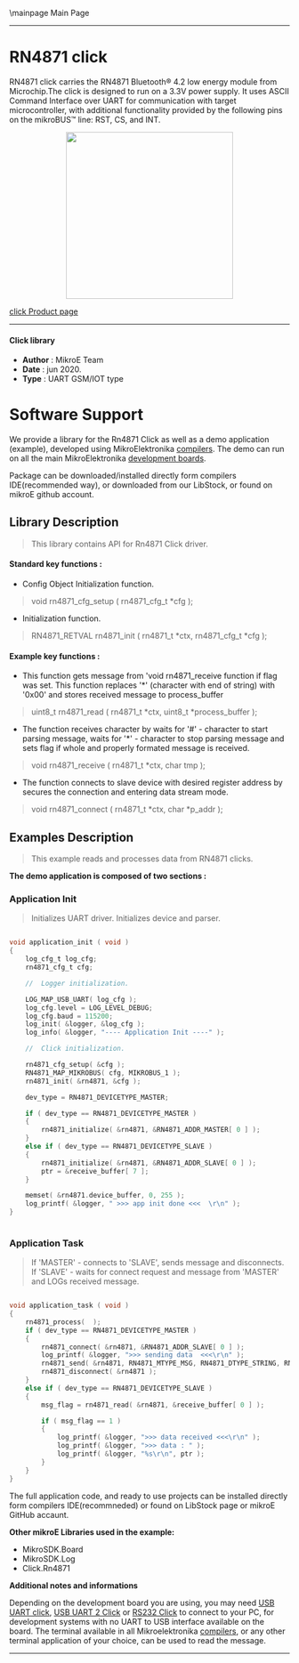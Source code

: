 \mainpage Main Page
 
---
# RN4871 click

RN4871 click carries the RN4871 Bluetooth® 4.2 low energy module from Microchip.The click is designed to run on a 3.3V power supply. It uses ASCII Command Interface over UART for communication with target microcontroller, with additional functionality provided by the following pins on the mikroBUS™ line: RST, CS, and INT.

<p align="center">
  <img src="https://download.mikroe.com/images/click_for_ide/rn4871_click.png" height=300px>
</p>

[click Product page](https://www.mikroe.com/rn4871-click)

---


#### Click library 

- **Author**        : MikroE Team
- **Date**          : jun 2020.
- **Type**          : UART GSM/IOT type


# Software Support

We provide a library for the Rn4871 Click 
as well as a demo application (example), developed using MikroElektronika 
[compilers](https://shop.mikroe.com/compilers). 
The demo can run on all the main MikroElektronika [development boards](https://shop.mikroe.com/development-boards).

Package can be downloaded/installed directly form compilers IDE(recommended way), or downloaded from our LibStock, or found on mikroE github account. 

## Library Description

> This library contains API for Rn4871 Click driver.

#### Standard key functions :

- Config Object Initialization function.
> void rn4871_cfg_setup ( rn4871_cfg_t *cfg ); 
 
- Initialization function.
> RN4871_RETVAL rn4871_init ( rn4871_t *ctx, rn4871_cfg_t *cfg );


#### Example key functions :

- This function gets message from 'void rn4871_receive function if flag was set. This function replaces '*' (character with end of string) with '0x00' and stores received message to process_buffer
> uint8_t rn4871_read ( rn4871_t *ctx, uint8_t *process_buffer );
 
- The function receives character by waits for '#' - character to start parsing message, waits for '*' - character to stop parsing message and sets flag if whole and properly formated message is received.
> void rn4871_receive ( rn4871_t *ctx, char tmp );

- The function connects to slave device with desired register address by secures the connection and entering data stream mode.
> void rn4871_connect ( rn4871_t *ctx, char *p_addr );

## Examples Description

> This example reads and processes data from RN4871 clicks.

**The demo application is composed of two sections :**

### Application Init 

> Initializes UART driver. Initializes device and parser.

```c

void application_init ( void )
{
    log_cfg_t log_cfg;
    rn4871_cfg_t cfg;

    //  Logger initialization.

    LOG_MAP_USB_UART( log_cfg );
    log_cfg.level = LOG_LEVEL_DEBUG;
    log_cfg.baud = 115200;
    log_init( &logger, &log_cfg );
    log_info( &logger, "---- Application Init ----" );

    //  Click initialization.

    rn4871_cfg_setup( &cfg );
    RN4871_MAP_MIKROBUS( cfg, MIKROBUS_1 );
    rn4871_init( &rn4871, &cfg );

    dev_type = RN4871_DEVICETYPE_MASTER;

    if ( dev_type == RN4871_DEVICETYPE_MASTER )
    {
        rn4871_initialize( &rn4871, &RN4871_ADDR_MASTER[ 0 ] );
    }
    else if ( dev_type == RN4871_DEVICETYPE_SLAVE )
    {
        rn4871_initialize( &rn4871, &RN4871_ADDR_SLAVE[ 0 ] );
        ptr = &receive_buffer[ 7 ];
    }

    memset( &rn4871.device_buffer, 0, 255 );
    log_printf( &logger, " >>> app init done <<<  \r\n" );
}
  
```

### Application Task

> If 'MASTER' - connects to 'SLAVE', sends message and disconnects. If 'SLAVE' - waits for connect request 
> and message from 'MASTER' and LOGs received message.

```c

void application_task ( void )
{
    rn4871_process(  );
    if ( dev_type == RN4871_DEVICETYPE_MASTER )
    {
        rn4871_connect( &rn4871, &RN4871_ADDR_SLAVE[ 0 ] );
        log_printf( &logger, ">>> sending data  <<<\r\n" );
        rn4871_send( &rn4871, RN4871_MTYPE_MSG, RN4871_DTYPE_STRING, RN4871_ID_MASTER, &message_payload[ 0 ] );
        rn4871_disconnect( &rn4871 );
    }
    else if ( dev_type == RN4871_DEVICETYPE_SLAVE )
    {
        msg_flag = rn4871_read( &rn4871, &receive_buffer[ 0 ] );

        if ( msg_flag == 1 )
        {
            log_printf( &logger, ">>> data received <<<\r\n" );
            log_printf( &logger, ">>> data : " );
            log_printf( &logger, "%s\r\n", ptr );     
        }
    }
}  

```

The full application code, and ready to use projects can be  installed directly form compilers IDE(recommneded) or found on LibStock page or mikroE GitHub accaunt.

**Other mikroE Libraries used in the example:** 

- MikroSDK.Board
- MikroSDK.Log
- Click.Rn4871

**Additional notes and informations**

Depending on the development board you are using, you may need 
[USB UART click](https://shop.mikroe.com/usb-uart-click), 
[USB UART 2 Click](https://shop.mikroe.com/usb-uart-2-click) or 
[RS232 Click](https://shop.mikroe.com/rs232-click) to connect to your PC, for 
development systems with no UART to USB interface available on the board. The 
terminal available in all Mikroelektronika 
[compilers](https://shop.mikroe.com/compilers), or any other terminal application 
of your choice, can be used to read the message.



---

